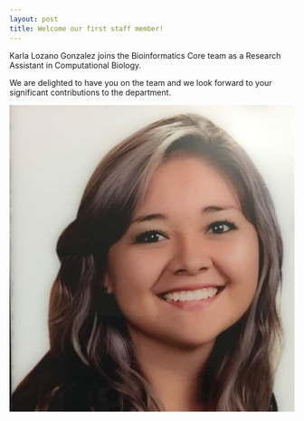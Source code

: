 ```yaml
---
layout: post
title: Welcome our first staff member!
---
```



Karla Lozano Gonzalez joins the Bioinformatics Core team as a Research Assistant in Computational Biology. 


We are delighted to have you on the team and we look forward to your significant contributions to the department.

![](images/Karla.jpeg)
